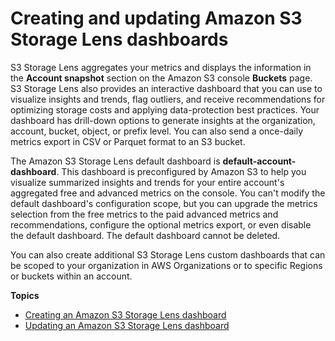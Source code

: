# Creating and updating Amazon S3 Storage Lens dashboards<a name="storage_lens_console_creating_editing"></a>

S3 Storage Lens aggregates your metrics and displays the information in the **Account snapshot** section on the Amazon S3 console **Buckets** page\. S3 Storage Lens also provides an interactive dashboard that you can use to visualize insights and trends, flag outliers, and receive recommendations for optimizing storage costs and applying data\-protection best practices\. Your dashboard has drill\-down options to generate insights at the organization, account, bucket, object, or prefix level\. You can also send a once\-daily metrics export in CSV or Parquet format to an S3 bucket\.

 The Amazon S3 Storage Lens default dashboard is **default\-account\-dashboard**\. This dashboard is preconfigured by Amazon S3 to help you visualize summarized insights and trends for your entire account's aggregated free and advanced metrics on the console\. You can't modify the default dashboard's configuration scope, but you can upgrade the metrics selection from the free metrics to the paid advanced metrics and recommendations, configure the optional metrics export, or even disable the default dashboard\. The default dashboard cannot be deleted\. 

 You can also create additional S3 Storage Lens custom dashboards that can be scoped to your organization in AWS Organizations or to specific Regions or buckets within an account\. 

**Topics**
+ [Creating an Amazon S3 Storage Lens dashboard](storage_lens_console_creating.md)
+ [Updating an Amazon S3 Storage Lens dashboard](storage_lens_console_editing.md)
